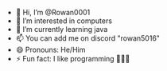 - 👋 Hi, I’m @Rowan0001
- 👀 I’m interested in computers
- 🌱 I’m currently learning java
- 📫 You can add me on discord "rowan5016"
- 😄 Pronouns: He/Him
- ⚡ Fun fact: I like programming 🤯🤯🤯
